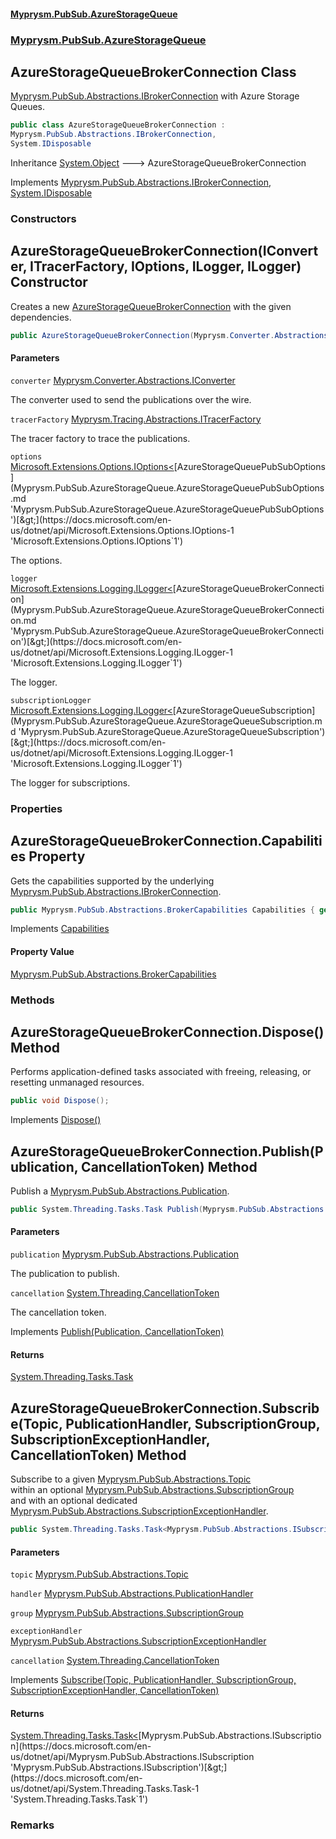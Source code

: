 #### [Myprysm.PubSub.AzureStorageQueue](index.md 'index')
### [Myprysm.PubSub.AzureStorageQueue](index.md#Myprysm.PubSub.AzureStorageQueue 'Myprysm.PubSub.AzureStorageQueue')

## AzureStorageQueueBrokerConnection Class

[Myprysm.PubSub.Abstractions.IBrokerConnection](https://docs.microsoft.com/en-us/dotnet/api/Myprysm.PubSub.Abstractions.IBrokerConnection 'Myprysm.PubSub.Abstractions.IBrokerConnection') with Azure Storage Queues.

```csharp
public class AzureStorageQueueBrokerConnection :
Myprysm.PubSub.Abstractions.IBrokerConnection,
System.IDisposable
```

Inheritance [System.Object](https://docs.microsoft.com/en-us/dotnet/api/System.Object 'System.Object') &#129106; AzureStorageQueueBrokerConnection

Implements [Myprysm.PubSub.Abstractions.IBrokerConnection](https://docs.microsoft.com/en-us/dotnet/api/Myprysm.PubSub.Abstractions.IBrokerConnection 'Myprysm.PubSub.Abstractions.IBrokerConnection'), [System.IDisposable](https://docs.microsoft.com/en-us/dotnet/api/System.IDisposable 'System.IDisposable')
### Constructors

<a name='Myprysm.PubSub.AzureStorageQueue.AzureStorageQueueBrokerConnection.AzureStorageQueueBrokerConnection(Myprysm.Converter.Abstractions.IConverter,Myprysm.Tracing.Abstractions.ITracerFactory,Microsoft.Extensions.Options.IOptions_Myprysm.PubSub.AzureStorageQueue.AzureStorageQueuePubSubOptions_,Microsoft.Extensions.Logging.ILogger_Myprysm.PubSub.AzureStorageQueue.AzureStorageQueueBrokerConnection_,Microsoft.Extensions.Logging.ILogger_Myprysm.PubSub.AzureStorageQueue.AzureStorageQueueSubscription_)'></a>

## AzureStorageQueueBrokerConnection(IConverter, ITracerFactory, IOptions<AzureStorageQueuePubSubOptions>, ILogger<AzureStorageQueueBrokerConnection>, ILogger<AzureStorageQueueSubscription>) Constructor

Creates a new [AzureStorageQueueBrokerConnection](Myprysm.PubSub.AzureStorageQueue.AzureStorageQueueBrokerConnection.md 'Myprysm.PubSub.AzureStorageQueue.AzureStorageQueueBrokerConnection') with the given dependencies.

```csharp
public AzureStorageQueueBrokerConnection(Myprysm.Converter.Abstractions.IConverter converter, Myprysm.Tracing.Abstractions.ITracerFactory tracerFactory, Microsoft.Extensions.Options.IOptions<Myprysm.PubSub.AzureStorageQueue.AzureStorageQueuePubSubOptions> options, Microsoft.Extensions.Logging.ILogger<Myprysm.PubSub.AzureStorageQueue.AzureStorageQueueBrokerConnection> logger, Microsoft.Extensions.Logging.ILogger<Myprysm.PubSub.AzureStorageQueue.AzureStorageQueueSubscription> subscriptionLogger);
```
#### Parameters

<a name='Myprysm.PubSub.AzureStorageQueue.AzureStorageQueueBrokerConnection.AzureStorageQueueBrokerConnection(Myprysm.Converter.Abstractions.IConverter,Myprysm.Tracing.Abstractions.ITracerFactory,Microsoft.Extensions.Options.IOptions_Myprysm.PubSub.AzureStorageQueue.AzureStorageQueuePubSubOptions_,Microsoft.Extensions.Logging.ILogger_Myprysm.PubSub.AzureStorageQueue.AzureStorageQueueBrokerConnection_,Microsoft.Extensions.Logging.ILogger_Myprysm.PubSub.AzureStorageQueue.AzureStorageQueueSubscription_).converter'></a>

`converter` [Myprysm.Converter.Abstractions.IConverter](https://docs.microsoft.com/en-us/dotnet/api/Myprysm.Converter.Abstractions.IConverter 'Myprysm.Converter.Abstractions.IConverter')

The converter used to send the publications over the wire.

<a name='Myprysm.PubSub.AzureStorageQueue.AzureStorageQueueBrokerConnection.AzureStorageQueueBrokerConnection(Myprysm.Converter.Abstractions.IConverter,Myprysm.Tracing.Abstractions.ITracerFactory,Microsoft.Extensions.Options.IOptions_Myprysm.PubSub.AzureStorageQueue.AzureStorageQueuePubSubOptions_,Microsoft.Extensions.Logging.ILogger_Myprysm.PubSub.AzureStorageQueue.AzureStorageQueueBrokerConnection_,Microsoft.Extensions.Logging.ILogger_Myprysm.PubSub.AzureStorageQueue.AzureStorageQueueSubscription_).tracerFactory'></a>

`tracerFactory` [Myprysm.Tracing.Abstractions.ITracerFactory](https://docs.microsoft.com/en-us/dotnet/api/Myprysm.Tracing.Abstractions.ITracerFactory 'Myprysm.Tracing.Abstractions.ITracerFactory')

The tracer factory to trace the publications.

<a name='Myprysm.PubSub.AzureStorageQueue.AzureStorageQueueBrokerConnection.AzureStorageQueueBrokerConnection(Myprysm.Converter.Abstractions.IConverter,Myprysm.Tracing.Abstractions.ITracerFactory,Microsoft.Extensions.Options.IOptions_Myprysm.PubSub.AzureStorageQueue.AzureStorageQueuePubSubOptions_,Microsoft.Extensions.Logging.ILogger_Myprysm.PubSub.AzureStorageQueue.AzureStorageQueueBrokerConnection_,Microsoft.Extensions.Logging.ILogger_Myprysm.PubSub.AzureStorageQueue.AzureStorageQueueSubscription_).options'></a>

`options` [Microsoft.Extensions.Options.IOptions&lt;](https://docs.microsoft.com/en-us/dotnet/api/Microsoft.Extensions.Options.IOptions-1 'Microsoft.Extensions.Options.IOptions`1')[AzureStorageQueuePubSubOptions](Myprysm.PubSub.AzureStorageQueue.AzureStorageQueuePubSubOptions.md 'Myprysm.PubSub.AzureStorageQueue.AzureStorageQueuePubSubOptions')[&gt;](https://docs.microsoft.com/en-us/dotnet/api/Microsoft.Extensions.Options.IOptions-1 'Microsoft.Extensions.Options.IOptions`1')

The options.

<a name='Myprysm.PubSub.AzureStorageQueue.AzureStorageQueueBrokerConnection.AzureStorageQueueBrokerConnection(Myprysm.Converter.Abstractions.IConverter,Myprysm.Tracing.Abstractions.ITracerFactory,Microsoft.Extensions.Options.IOptions_Myprysm.PubSub.AzureStorageQueue.AzureStorageQueuePubSubOptions_,Microsoft.Extensions.Logging.ILogger_Myprysm.PubSub.AzureStorageQueue.AzureStorageQueueBrokerConnection_,Microsoft.Extensions.Logging.ILogger_Myprysm.PubSub.AzureStorageQueue.AzureStorageQueueSubscription_).logger'></a>

`logger` [Microsoft.Extensions.Logging.ILogger&lt;](https://docs.microsoft.com/en-us/dotnet/api/Microsoft.Extensions.Logging.ILogger-1 'Microsoft.Extensions.Logging.ILogger`1')[AzureStorageQueueBrokerConnection](Myprysm.PubSub.AzureStorageQueue.AzureStorageQueueBrokerConnection.md 'Myprysm.PubSub.AzureStorageQueue.AzureStorageQueueBrokerConnection')[&gt;](https://docs.microsoft.com/en-us/dotnet/api/Microsoft.Extensions.Logging.ILogger-1 'Microsoft.Extensions.Logging.ILogger`1')

The logger.

<a name='Myprysm.PubSub.AzureStorageQueue.AzureStorageQueueBrokerConnection.AzureStorageQueueBrokerConnection(Myprysm.Converter.Abstractions.IConverter,Myprysm.Tracing.Abstractions.ITracerFactory,Microsoft.Extensions.Options.IOptions_Myprysm.PubSub.AzureStorageQueue.AzureStorageQueuePubSubOptions_,Microsoft.Extensions.Logging.ILogger_Myprysm.PubSub.AzureStorageQueue.AzureStorageQueueBrokerConnection_,Microsoft.Extensions.Logging.ILogger_Myprysm.PubSub.AzureStorageQueue.AzureStorageQueueSubscription_).subscriptionLogger'></a>

`subscriptionLogger` [Microsoft.Extensions.Logging.ILogger&lt;](https://docs.microsoft.com/en-us/dotnet/api/Microsoft.Extensions.Logging.ILogger-1 'Microsoft.Extensions.Logging.ILogger`1')[AzureStorageQueueSubscription](Myprysm.PubSub.AzureStorageQueue.AzureStorageQueueSubscription.md 'Myprysm.PubSub.AzureStorageQueue.AzureStorageQueueSubscription')[&gt;](https://docs.microsoft.com/en-us/dotnet/api/Microsoft.Extensions.Logging.ILogger-1 'Microsoft.Extensions.Logging.ILogger`1')

The logger for subscriptions.
### Properties

<a name='Myprysm.PubSub.AzureStorageQueue.AzureStorageQueueBrokerConnection.Capabilities'></a>

## AzureStorageQueueBrokerConnection.Capabilities Property

Gets the capabilities supported by the underlying [Myprysm.PubSub.Abstractions.IBrokerConnection](https://docs.microsoft.com/en-us/dotnet/api/Myprysm.PubSub.Abstractions.IBrokerConnection 'Myprysm.PubSub.Abstractions.IBrokerConnection').

```csharp
public Myprysm.PubSub.Abstractions.BrokerCapabilities Capabilities { get; }
```

Implements [Capabilities](https://docs.microsoft.com/en-us/dotnet/api/Myprysm.PubSub.Abstractions.IBrokerConnection.Capabilities 'Myprysm.PubSub.Abstractions.IBrokerConnection.Capabilities')

#### Property Value
[Myprysm.PubSub.Abstractions.BrokerCapabilities](https://docs.microsoft.com/en-us/dotnet/api/Myprysm.PubSub.Abstractions.BrokerCapabilities 'Myprysm.PubSub.Abstractions.BrokerCapabilities')
### Methods

<a name='Myprysm.PubSub.AzureStorageQueue.AzureStorageQueueBrokerConnection.Dispose()'></a>

## AzureStorageQueueBrokerConnection.Dispose() Method

Performs application-defined tasks associated with freeing, releasing, or resetting unmanaged resources.

```csharp
public void Dispose();
```

Implements [Dispose()](https://docs.microsoft.com/en-us/dotnet/api/System.IDisposable.Dispose 'System.IDisposable.Dispose')

<a name='Myprysm.PubSub.AzureStorageQueue.AzureStorageQueueBrokerConnection.Publish(Myprysm.PubSub.Abstractions.Publication,System.Threading.CancellationToken)'></a>

## AzureStorageQueueBrokerConnection.Publish(Publication, CancellationToken) Method

Publish a [Myprysm.PubSub.Abstractions.Publication](https://docs.microsoft.com/en-us/dotnet/api/Myprysm.PubSub.Abstractions.Publication 'Myprysm.PubSub.Abstractions.Publication').

```csharp
public System.Threading.Tasks.Task Publish(Myprysm.PubSub.Abstractions.Publication publication, System.Threading.CancellationToken cancellation=default(System.Threading.CancellationToken));
```
#### Parameters

<a name='Myprysm.PubSub.AzureStorageQueue.AzureStorageQueueBrokerConnection.Publish(Myprysm.PubSub.Abstractions.Publication,System.Threading.CancellationToken).publication'></a>

`publication` [Myprysm.PubSub.Abstractions.Publication](https://docs.microsoft.com/en-us/dotnet/api/Myprysm.PubSub.Abstractions.Publication 'Myprysm.PubSub.Abstractions.Publication')

The publication to publish.

<a name='Myprysm.PubSub.AzureStorageQueue.AzureStorageQueueBrokerConnection.Publish(Myprysm.PubSub.Abstractions.Publication,System.Threading.CancellationToken).cancellation'></a>

`cancellation` [System.Threading.CancellationToken](https://docs.microsoft.com/en-us/dotnet/api/System.Threading.CancellationToken 'System.Threading.CancellationToken')

The cancellation token.

Implements [Publish(Publication, CancellationToken)](https://docs.microsoft.com/en-us/dotnet/api/Myprysm.PubSub.Abstractions.IBrokerConnection.Publish#Myprysm_PubSub_Abstractions_IBrokerConnection_Publish_Myprysm_PubSub_Abstractions_Publication,System_Threading_CancellationToken_ 'Myprysm.PubSub.Abstractions.IBrokerConnection.Publish(Myprysm.PubSub.Abstractions.Publication,System.Threading.CancellationToken)')

#### Returns
[System.Threading.Tasks.Task](https://docs.microsoft.com/en-us/dotnet/api/System.Threading.Tasks.Task 'System.Threading.Tasks.Task')

<a name='Myprysm.PubSub.AzureStorageQueue.AzureStorageQueueBrokerConnection.Subscribe(Myprysm.PubSub.Abstractions.Topic,Myprysm.PubSub.Abstractions.PublicationHandler,Myprysm.PubSub.Abstractions.SubscriptionGroup,Myprysm.PubSub.Abstractions.SubscriptionExceptionHandler,System.Threading.CancellationToken)'></a>

## AzureStorageQueueBrokerConnection.Subscribe(Topic, PublicationHandler, SubscriptionGroup, SubscriptionExceptionHandler, CancellationToken) Method

Subscribe to a given [Myprysm.PubSub.Abstractions.Topic](https://docs.microsoft.com/en-us/dotnet/api/Myprysm.PubSub.Abstractions.Topic 'Myprysm.PubSub.Abstractions.Topic')  
within an optional [Myprysm.PubSub.Abstractions.SubscriptionGroup](https://docs.microsoft.com/en-us/dotnet/api/Myprysm.PubSub.Abstractions.SubscriptionGroup 'Myprysm.PubSub.Abstractions.SubscriptionGroup')  
and with an optional dedicated [Myprysm.PubSub.Abstractions.SubscriptionExceptionHandler](https://docs.microsoft.com/en-us/dotnet/api/Myprysm.PubSub.Abstractions.SubscriptionExceptionHandler 'Myprysm.PubSub.Abstractions.SubscriptionExceptionHandler').

```csharp
public System.Threading.Tasks.Task<Myprysm.PubSub.Abstractions.ISubscription> Subscribe(Myprysm.PubSub.Abstractions.Topic topic, Myprysm.PubSub.Abstractions.PublicationHandler handler, Myprysm.PubSub.Abstractions.SubscriptionGroup? group=null, Myprysm.PubSub.Abstractions.SubscriptionExceptionHandler? exceptionHandler=null, System.Threading.CancellationToken cancellation=default(System.Threading.CancellationToken));
```
#### Parameters

<a name='Myprysm.PubSub.AzureStorageQueue.AzureStorageQueueBrokerConnection.Subscribe(Myprysm.PubSub.Abstractions.Topic,Myprysm.PubSub.Abstractions.PublicationHandler,Myprysm.PubSub.Abstractions.SubscriptionGroup,Myprysm.PubSub.Abstractions.SubscriptionExceptionHandler,System.Threading.CancellationToken).topic'></a>

`topic` [Myprysm.PubSub.Abstractions.Topic](https://docs.microsoft.com/en-us/dotnet/api/Myprysm.PubSub.Abstractions.Topic 'Myprysm.PubSub.Abstractions.Topic')

<a name='Myprysm.PubSub.AzureStorageQueue.AzureStorageQueueBrokerConnection.Subscribe(Myprysm.PubSub.Abstractions.Topic,Myprysm.PubSub.Abstractions.PublicationHandler,Myprysm.PubSub.Abstractions.SubscriptionGroup,Myprysm.PubSub.Abstractions.SubscriptionExceptionHandler,System.Threading.CancellationToken).handler'></a>

`handler` [Myprysm.PubSub.Abstractions.PublicationHandler](https://docs.microsoft.com/en-us/dotnet/api/Myprysm.PubSub.Abstractions.PublicationHandler 'Myprysm.PubSub.Abstractions.PublicationHandler')

<a name='Myprysm.PubSub.AzureStorageQueue.AzureStorageQueueBrokerConnection.Subscribe(Myprysm.PubSub.Abstractions.Topic,Myprysm.PubSub.Abstractions.PublicationHandler,Myprysm.PubSub.Abstractions.SubscriptionGroup,Myprysm.PubSub.Abstractions.SubscriptionExceptionHandler,System.Threading.CancellationToken).group'></a>

`group` [Myprysm.PubSub.Abstractions.SubscriptionGroup](https://docs.microsoft.com/en-us/dotnet/api/Myprysm.PubSub.Abstractions.SubscriptionGroup 'Myprysm.PubSub.Abstractions.SubscriptionGroup')

<a name='Myprysm.PubSub.AzureStorageQueue.AzureStorageQueueBrokerConnection.Subscribe(Myprysm.PubSub.Abstractions.Topic,Myprysm.PubSub.Abstractions.PublicationHandler,Myprysm.PubSub.Abstractions.SubscriptionGroup,Myprysm.PubSub.Abstractions.SubscriptionExceptionHandler,System.Threading.CancellationToken).exceptionHandler'></a>

`exceptionHandler` [Myprysm.PubSub.Abstractions.SubscriptionExceptionHandler](https://docs.microsoft.com/en-us/dotnet/api/Myprysm.PubSub.Abstractions.SubscriptionExceptionHandler 'Myprysm.PubSub.Abstractions.SubscriptionExceptionHandler')

<a name='Myprysm.PubSub.AzureStorageQueue.AzureStorageQueueBrokerConnection.Subscribe(Myprysm.PubSub.Abstractions.Topic,Myprysm.PubSub.Abstractions.PublicationHandler,Myprysm.PubSub.Abstractions.SubscriptionGroup,Myprysm.PubSub.Abstractions.SubscriptionExceptionHandler,System.Threading.CancellationToken).cancellation'></a>

`cancellation` [System.Threading.CancellationToken](https://docs.microsoft.com/en-us/dotnet/api/System.Threading.CancellationToken 'System.Threading.CancellationToken')

Implements [Subscribe(Topic, PublicationHandler, SubscriptionGroup, SubscriptionExceptionHandler, CancellationToken)](https://docs.microsoft.com/en-us/dotnet/api/Myprysm.PubSub.Abstractions.IBrokerConnection.Subscribe#Myprysm_PubSub_Abstractions_IBrokerConnection_Subscribe_Myprysm_PubSub_Abstractions_Topic,Myprysm_PubSub_Abstractions_PublicationHandler,Myprysm_PubSub_Abstractions_SubscriptionGroup,Myprysm_PubSub_Abstractions_SubscriptionExceptionHandler,System_Threading_CancellationToken_ 'Myprysm.PubSub.Abstractions.IBrokerConnection.Subscribe(Myprysm.PubSub.Abstractions.Topic,Myprysm.PubSub.Abstractions.PublicationHandler,Myprysm.PubSub.Abstractions.SubscriptionGroup,Myprysm.PubSub.Abstractions.SubscriptionExceptionHandler,System.Threading.CancellationToken)')

#### Returns
[System.Threading.Tasks.Task&lt;](https://docs.microsoft.com/en-us/dotnet/api/System.Threading.Tasks.Task-1 'System.Threading.Tasks.Task`1')[Myprysm.PubSub.Abstractions.ISubscription](https://docs.microsoft.com/en-us/dotnet/api/Myprysm.PubSub.Abstractions.ISubscription 'Myprysm.PubSub.Abstractions.ISubscription')[&gt;](https://docs.microsoft.com/en-us/dotnet/api/System.Threading.Tasks.Task-1 'System.Threading.Tasks.Task`1')

### Remarks